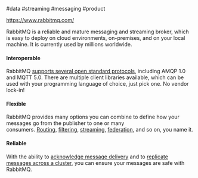 #data #streaming #messaging #product 

https://www.rabbitmq.com/

RabbitMQ is a reliable and mature messaging and streaming broker, which is easy to deploy on cloud environments, on-premises, and on your local machine. It is currently used by millions worldwide.

#### Interoperable

RabbitMQ [supports several open standard protocols](https://www.rabbitmq.com/docs/protocols), including AMQP 1.0 and MQTT 5.0. There are multiple client libraries available, which can be used with your programming language of choice, just pick one. No vendor lock-in!

#### Flexible

RabbitMQ provides many options you can combine to define how your messages go from the publisher to one or many consumers. [Routing](https://www.rabbitmq.com/tutorials/tutorial-four-python), [filtering](https://www.rabbitmq.com/tutorials/amqp-concepts#exchange-topic), [streaming](https://www.rabbitmq.com/docs/streams), [federation](https://www.rabbitmq.com/docs/federation), and so on, you name it.

#### Reliable

With the ability to [acknowledge message delivery](https://www.rabbitmq.com/docs/reliability) and to [replicate messages across a cluster](https://www.rabbitmq.com/docs/quorum-queues), you can ensure your messages are safe with RabbitMQ.